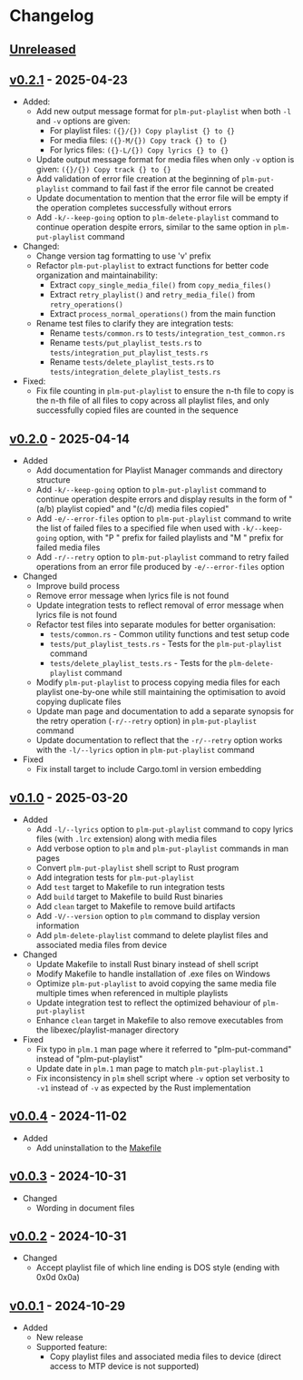 # Changelog

## [Unreleased][]

## [v0.2.1][] - 2025-04-23

* Added:
  * Add new output message format for `plm-put-playlist` when both `-l`
    and `-v` options are given:
    * For playlist files: `({}/{}) Copy playlist {} to {}`
    * For media files: `({}-M/{}) Copy track {} to {}`
    * For lyrics files: `({}-L/{}) Copy lyrics {} to {}`
  * Update output message format for media files when only `-v` option
    is given: `({}/{}) Copy track {} to {}`
  * Add validation of error file creation at the beginning of
    `plm-put-playlist` command to fail fast if the error file cannot be
    created
  * Update documentation to mention that the error file will be empty
    if the operation completes successfully without errors
  * Add `-k/--keep-going` option to `plm-delete-playlist` command to
    continue operation despite errors, similar to the same option in
    `plm-put-playlist` command
* Changed:
  * Change version tag formatting to use 'v' prefix
  * Refactor `plm-put-playlist` to extract functions for better code
    organization and maintainability:
    * Extract `copy_single_media_file()` from `copy_media_files()`
    * Extract `retry_playlist()` and `retry_media_file()` from
      `retry_operations()`
    * Extract `process_normal_operations()` from the main function
  * Rename test files to clarify they are integration tests:
    * Rename `tests/common.rs` to `tests/integration_test_common.rs`
    * Rename `tests/put_playlist_tests.rs` to
      `tests/integration_put_playlist_tests.rs`
    * Rename `tests/delete_playlist_tests.rs` to
      `tests/integration_delete_playlist_tests.rs`
* Fixed:
  * Fix file counting in `plm-put-playlist` to ensure the n-th file to
    copy is the n-th file of all files to copy across all playlist
    files, and only successfully copied files are counted in the
    sequence

## [v0.2.0][] - 2025-04-14

* Added
  * Add documentation for Playlist Manager commands and directory
    structure
  * Add `-k/--keep-going` option to `plm-put-playlist` command to
    continue operation despite errors and display results in the form of
    "(a/b) playlist copied" and "(c/d) media files copied"
  * Add `-e/--error-files` option to `plm-put-playlist` command to
    write the list of failed files to a specified file when used with
    `-k/--keep-going` option, with "P " prefix for failed playlists and
    "M " prefix for failed media files
  * Add `-r/--retry` option to `plm-put-playlist` command to retry
    failed operations from an error file produced by `-e/--error-files`
    option
* Changed
  * Improve build process
  * Remove error message when lyrics file is not found
  * Update integration tests to reflect removal of error message when
    lyrics file is not found
  * Refactor test files into separate modules for better organisation:
    * `tests/common.rs` - Common utility functions and test setup code
    * `tests/put_playlist_tests.rs` - Tests for the `plm-put-playlist`
      command
    * `tests/delete_playlist_tests.rs` - Tests for the
      `plm-delete-playlist` command
  * Modify `plm-put-playlist` to process copying media files for each
    playlist one-by-one while still maintaining the optimisation to
    avoid copying duplicate files
  * Update man page and documentation to add a separate synopsis for the
    retry operation (`-r/--retry` option) in `plm-put-playlist` command
  * Update documentation to reflect that the `-r/--retry` option works
    with the `-l/--lyrics` option in `plm-put-playlist` command
* Fixed
  * Fix install target to include Cargo.toml in version embedding

## [v0.1.0][] - 2025-03-20

* Added
  * Add `-l/--lyrics` option to `plm-put-playlist` command to copy
    lyrics files (with `.lrc` extension) along with media files
  * Add verbose option to `plm` and `plm-put-playlist` commands in man
    pages
  * Convert `plm-put-playlist` shell script to Rust program
  * Add integration tests for `plm-put-playlist`
  * Add `test` target to Makefile to run integration tests
  * Add `build` target to Makefile to build Rust binaries
  * Add `clean` target to Makefile to remove build artifacts
  * Add `-V/--version` option to `plm` command to display version
    information
  * Add `plm-delete-playlist` command to delete playlist files and
    associated media files from device
* Changed
  * Update Makefile to install Rust binary instead of shell script
  * Modify Makefile to handle installation of .exe files on Windows
  * Optimize `plm-put-playlist` to avoid copying the same media file
    multiple times when referenced in multiple playlists
  * Update integration test to reflect the optimized behaviour of
    `plm-put-playlist`
  * Enhance `clean` target in Makefile to also remove executables from
    the libexec/playlist-manager directory
* Fixed
  * Fix typo in `plm.1` man page where it referred to "plm-put-command"
    instead of "plm-put-playlist"
  * Update date in `plm.1` man page to match `plm-put-playlist.1`
  * Fix inconsistency in `plm` shell script where `-v` option set
    verbosity to `-v1` instead of `-v` as expected by the Rust
    implementation

## [v0.0.4][] - 2024-11-02

* Added
  * Add uninstallation to the [Makefile](Makefile)

## [v0.0.3][] - 2024-10-31

* Changed
  * Wording in document files

## [v0.0.2][] - 2024-10-31

* Changed
  * Accept playlist file of which line ending is DOS style (ending with
    0x0d 0x0a)

## [v0.0.1][] - 2024-10-29

* Added
  * New release
  * Supported feature:
    * Copy playlist files and associated media files to device
      (direct access to MTP device is not supported)

[Unreleased]:
  https://github.com/upperstream/playlist-manager/compare/v0.2.1...HEAD
[v0.2.1]:
  https://github.com/upperstream/playlist-manager/compare/v0.2.0...v0.2.1
[v0.2.0]:
  https://github.com/upperstream/playlist-manager/compare/v0.1.0...v0.2.0
[v0.1.0]:
  https://github.com/upperstream/playlist-manager/compare/v0.0.4...v0.1.0
[v0.0.4]:
  https://github.com/upperstream/playlist-manager/compare/v0.0.3...v0.0.4
[v0.0.3]:
  https://github.com/upperstream/playlist-manager/compare/v0.0.2...v0.0.3
[v0.0.2]:
  https://github.com/upperstream/playlist-manager/compare/v0.0.1...v0.0.2
[v0.0.1]:
  https://github.com/upperstream/playlist-manager/releases/tag/v0.0.1
